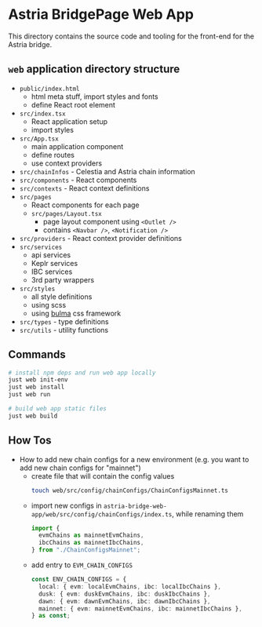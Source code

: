 # Astria BridgePage Web App

This directory contains the source code and tooling for the front-end for
the Astria bridge.

## `web` application directory structure

* `public/index.html`
  * html meta stuff, import styles and fonts
  * define React root element
* `src/index.tsx`
  * React application setup
  * import styles
* `src/App.tsx`
  * main application component
  * define routes
  * use context providers
* `src/chainInfos` - Celestia and Astria chain information
* `src/components` - React components
* `src/contexts` - React context definitions
* `src/pages`
  * React components for each page
  * `src/pages/Layout.tsx`
    * page layout component using `<Outlet />`
    * contains `<Navbar />`, `<Notification />`
* `src/providers` - React context provider definitions
* `src/services`
  * api services
  * Keplr services
  * IBC services
  * 3rd party wrappers
* `src/styles`
  * all style definitions
  * using scss
  * using [bulma](https://bulma.io/documentation/) css framework
* `src/types` - type definitions
* `src/utils` - utility functions

## Commands

```bash
# install npm deps and run web app locally
just web init-env
just web install
just web run

# build web app static files
just web build
```

## How Tos

* How to add new chain configs for a new environment (e.g. you want to add new
  chain configs for "mainnet")
  * create file that will contain the config values
    ```sh
    touch web/src/config/chainConfigs/ChainConfigsMainnet.ts
    ```
  * import new configs in
    `astria-bridge-web-app/web/src/config/chainConfigs/index.ts`, while renaming
    them
    ```typescript
    import {
      evmChains as mainnetEvmChains,
      ibcChains as mainnetIbcChains,
    } from "./ChainConfigsMainnet"; 
    ```
  * add entry to `EVM_CHAIN_CONFIGS`
    ```typescript
    const ENV_CHAIN_CONFIGS = {
      local: { evm: localEvmChains, ibc: localIbcChains },
      dusk: { evm: duskEvmChains, ibc: duskIbcChains },
      dawn: { evm: dawnEvmChains, ibc: dawnIbcChains },
      mainnet: { evm: mainnetEvmChains, ibc: mainnetIbcChains },
    } as const;
    ```
